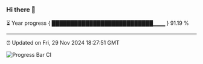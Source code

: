 ### Hi there 👋

⏳ Year progress { ███████████████████████████▁▁▁ } 91.19 %

---

⏰ Updated on Fri, 29 Nov 2024 18:27:51 GMT

![Progress Bar CI](https://github.com/liununu/liununu/workflows/Progress%20Bar%20CI/badge.svg)
